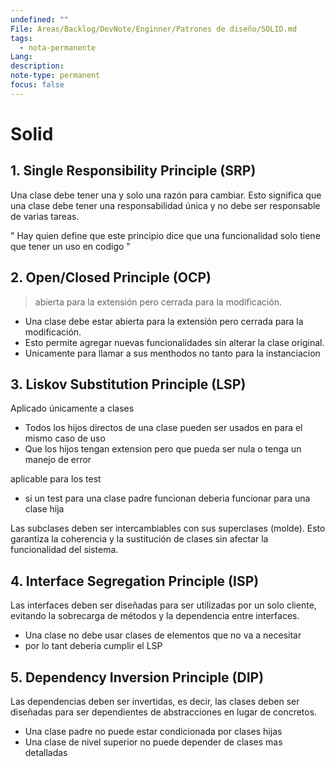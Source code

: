 ```yaml
---
undefined: ""
File: Areas/Backlog/DevNote/Enginner/Patrones de diseño/SOLID.md
tags:
  - nota-permanente
Lang: 
description: 
note-type: permanent
focus: false
---
```



# Solid

## 1. **Single Responsibility Principle (SRP)**

Una clase debe tener una y solo una razón para cambiar. 
Esto significa que una clase debe tener una responsabilidad única y no debe ser responsable de varias tareas.

" Hay quien define que este principio dice que una funcionalidad solo tiene que tener un uso en codigo "

## 2. **Open/Closed Principle (OCP)** 

> abierta para la extensión pero cerrada para la modificación.

 - Una clase debe estar abierta para la extensión pero cerrada para la modificación.
 -  Esto permite agregar nuevas funcionalidades sin alterar la clase original.
 - Unicamente para llamar a sus menthodos no tanto para la instanciacion


## 3. **Liskov Substitution Principle (LSP)** 

Aplicado únicamente a clases 
- Todos los hijos directos de una clase pueden ser usados en para el mismo caso de uso
- Que los hijos tengan extension pero que pueda ser nula o tenga un manejo de error

aplicable para los test
- si un test para una clase padre funcionan deberia funcionar para una clase hija


Las subclases deben ser intercambiables con sus superclases (molde). 
Esto garantiza la coherencia y la sustitución de clases sin afectar la funcionalidad del sistema.




## 4. **Interface Segregation Principle (ISP)**

Las interfaces deben ser diseñadas para ser utilizadas por un solo cliente, evitando la sobrecarga de métodos y la dependencia entre interfaces.

- Una clase no debe usar clases de elementos que no va a necesitar 
- por lo tant deberia cumplir el LSP


## 5. **Dependency Inversion Principle (DIP)**

Las dependencias deben ser invertidas, es decir, 
las clases deben ser diseñadas para ser dependientes de abstracciones en lugar de concretos.

- Una clase padre no puede estar condicionada por clases hijas
- Una clase de nivel superior no puede depender de clases mas detalladas